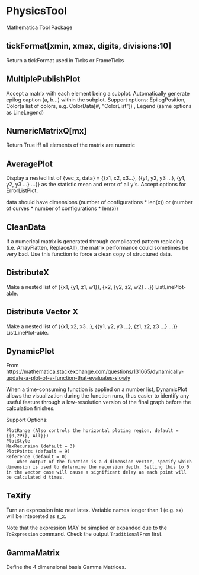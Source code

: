 # PhysicsTool
Mathematica Tool Package

## tickFormat[xmin, xmax, digits, divisions:10]
Return a tickFormat used in Ticks or FrameTicks

## MultiplePublishPlot
Accept a matrix with each element being a subplot. Automatically generate epilog caption (a, b...) within the subplot.
Support options: EpilogPosition, Color(a list of colors, e.g. ColorData[#, "ColorList"]) , Legend (same options as LineLegend) 

## NumericMatrixQ[mx]
Return True iff all elements of the matrix are numeric

## AveragePlot
Display a nested list of {vec_x, data} = {{x1, x2, x3...}, {{y1, y2, y3 ...}, {y1, y2, y3 ...} ...}} as the statistic mean and error of all y's. Accept options for ErrorListPlot.

data should have dimensions (number of configurations * len(x)) or (number of curves * number of configurations * len(x))

## CleanData
If a numerical matrix is generated through complicated pattern replacing (i.e. ArrayFlatten, ReplaceAll), the matrix performance could sometimes be very bad. Use this function to force a clean copy of structured data.

## DistributeX
Make a nested list of {{x1, {y1, z1, w1}}, {x2, {y2, z2, w2} ...}} ListLinePlot-able.

## Distribute Vector X
Make a nested list of {{x1, x2, x3...}, {{y1, y2, y3 ...}, {z1, z2, z3 ...} ...}} ListLinePlot-able.

## DynamicPlot
From https://mathematica.stackexchange.com/questions/131665/dynamically-update-a-plot-of-a-function-that-evaluates-slowly

When a time-consuming function is applied on a number list, DynamicPlot allows the visualization during the function runs, thus easier to identify any useful feature through a low-resolution version of the final graph before the calculation finishes.

Support Options:

    PlotRange (Also controls the horizontal ploting region, default = {{0,2Pi}, All}})
    PlotStyle
    MaxRecursion (default = 3)
    PlotPoints (default = 9)
    Reference (default = 0)
        When output of the function is a d-dimension vector, specify which dimension is used to determine the recursion depth. Setting this to 0 in the vector case will cause a significant delay as each point will be calculated d times.

## TeXify
Turn an expression into neat latex. Variable names longer than 1 (e.g. sx) will be intepreted as s_x.

Note that the expression MAY be simplied or expanded due to the `ToExpression` command. Check the output `TraditionalFrom` first.

## GammaMatrix
Define the 4 dimensional basis Gamma Matrices.
